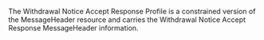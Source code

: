 
The Withdrawal Notice Accept Response Profile is a constrained version of the MessageHeader resource and carries the Withdrawal Notice Accept Response MessageHeader information. 
